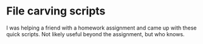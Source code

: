 # File carving scripts

I was helping a friend with a homework assignment and came up with these quick scripts. Not likely useful beyond the assignment, but who knows.